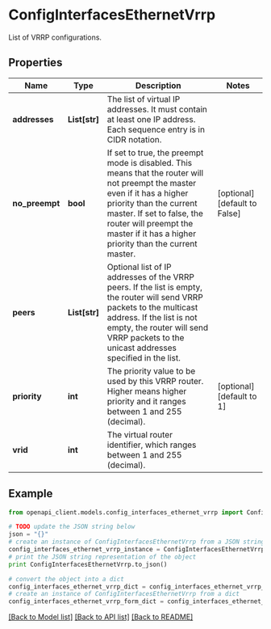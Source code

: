 # ConfigInterfacesEthernetVrrp

List of VRRP configurations.

## Properties

Name | Type | Description | Notes
------------ | ------------- | ------------- | -------------
**addresses** | **List[str]** | The list of virtual IP addresses. It must contain at least one IP address. Each sequence entry is in CIDR notation. | 
**no_preempt** | **bool** | If set to true, the preempt mode is disabled. This means that the router will not preempt the master even if it has a higher priority than the current master. If set to false, the router will preempt the master if it has a higher priority than the current master. | [optional] [default to False]
**peers** | **List[str]** | Optional list of IP addresses of the VRRP peers. If the list is empty, the router will send VRRP packets to the multicast address. If the list is not empty, the router will send VRRP packets to the unicast addresses specified in the list. | 
**priority** | **int** | The priority value to be used by this VRRP router. Higher means higher priority and it ranges between 1 and 255 (decimal). | [optional] [default to 1]
**vrid** | **int** | The virtual router identifier, which ranges between 1 and 255 (decimal). | 

## Example

```python
from openapi_client.models.config_interfaces_ethernet_vrrp import ConfigInterfacesEthernetVrrp

# TODO update the JSON string below
json = "{}"
# create an instance of ConfigInterfacesEthernetVrrp from a JSON string
config_interfaces_ethernet_vrrp_instance = ConfigInterfacesEthernetVrrp.from_json(json)
# print the JSON string representation of the object
print ConfigInterfacesEthernetVrrp.to_json()

# convert the object into a dict
config_interfaces_ethernet_vrrp_dict = config_interfaces_ethernet_vrrp_instance.to_dict()
# create an instance of ConfigInterfacesEthernetVrrp from a dict
config_interfaces_ethernet_vrrp_form_dict = config_interfaces_ethernet_vrrp.from_dict(config_interfaces_ethernet_vrrp_dict)
```
[[Back to Model list]](../README.md#documentation-for-models) [[Back to API list]](../README.md#documentation-for-api-endpoints) [[Back to README]](../README.md)


